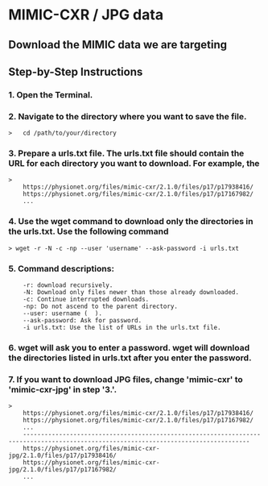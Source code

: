 # MIMIC-CXR / JPG data
## Download the MIMIC data we are targeting

## Step-by-Step Instructions

### 1. Open the Terminal.

### 2. Navigate to the directory where you want to save the file.
	> 	cd /path/to/your/directory

### 3. Prepare a urls.txt file. The urls.txt file should contain the URL for each directory you want to download. For example, the
	>
		https://physionet.org/files/mimic-cxr/2.1.0/files/p17/p17938416/
		https://physionet.org/files/mimic-cxr/2.1.0/files/p17/p17167982/
		...

### 4. Use the wget command to download only the directories in the urls.txt. Use the following command
	> wget -r -N -c -np --user 'username' --ask-password -i urls.txt

### 5. Command descriptions:
		-r: download recursively.
		-N: Download only files newer than those already downloaded.
		-c: Continue interrupted downloads.
		-np: Do not ascend to the parent directory.
		--user: username (  ).
		--ask-password: Ask for password.
		-i urls.txt: Use the list of URLs in the urls.txt file.

### 6. wget will ask you to enter a password. wget will download the directories listed in urls.txt after you enter the password.

### 7. If you want to download JPG files, change 'mimic-cxr' to 'mimic-cxr-jpg' in step '3.'.
	>
		https://physionet.org/files/mimic-cxr/2.1.0/files/p17/p17938416/
		https://physionet.org/files/mimic-cxr/2.1.0/files/p17/p17167982/
		...
		-------------------------------------------------------------------------------------------------------------------------------------
		https://physionet.org/files/mimic-cxr-jpg/2.1.0/files/p17/p17938416/
		https://physionet.org/files/mimic-cxr-jpg/2.1.0/files/p17/p17167982/
		...

